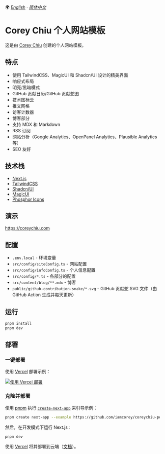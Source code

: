 🌍 _[English](README.md) ∙ [简体中文](README.zh.md)_

# Corey Chiu 个人网站模板

这是由 [Corey Chiu](https://coreychiu.com) 创建的个人网站模板。

## 特点

- 使用 TailwindCSS、MagicUI 和 Shadcn/UI 设计的精美界面
- 响应式布局
- 明亮/黑暗模式
- GitHub 贡献日历/GitHub 贡献蛇图
- 技术图标云
- 推文网格
- 访客计数器
- 博客部分
- 支持 MDX 和 Markdown
- RSS 订阅
- 网站分析（Google Analytics、OpenPanel Analytics、Plausible Analytics 等）
- SEO 友好

## 技术栈

- [Next.js](https://nextjs.org/)
- [TailwindCSS](https://tailwindcss.com/)
- [Shadcn/UI](https://ui.shadcn.com/)
- [MagicUI](https://magicui.design/)
- [Phosphor Icons](https://phosphoricons.com//)

## 演示

https://coreychiu.com

## 配置

- `.env.local` - 环境变量
- `src/config/siteConfig.ts` - 网站配置
- `src/config/infoConfig.ts` - 个人信息配置
- `src/config/*.ts` - 各部分的配置
- `src/content/blog/**.mdx` - 博客
- `public/github-contribution-snake/*.svg` - GitHub 贡献蛇 SVG 文件（由 GitHub Action 生成并每天更新）

## 运行

```bash
pnpm install
pnpm dev
```

## 部署

### 一键部署

使用 [Vercel](https://vercel.com?utm_source=github&utm_medium=readme&utm_campaign=vercel-examples) 部署示例：

[![使用 Vercel 部署](https://vercel.com/button)](https://vercel.com/new/clone?repository-url=https://github.com/iamcorey/coreychiu-portfolio-template&project-name=coreychiu-portfolio-template&repository-name=coreychiu-portfolio-template)

### 克隆并部署

使用 [pnpm](https://pnpm.io/installation) 执行 [`create-next-app`](https://github.com/vercel/next.js/tree/canary/packages/create-next-app) 来引导示例：

```bash
pnpm create next-app --example https://github.com/iamcorey/coreychiu-portfolio-template coreychiu-portfolio-template
```

然后，在开发模式下运行 Next.js：

```bash
pnpm dev
```

使用 [Vercel](https://vercel.com/templates) 将其部署到云端（[文档](https://nextjs.org/docs/app/building-your-application/deploying)）。
